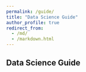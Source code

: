 ```yaml
---
permalink: /guide/
title: "Data Science Guide"
author_profile: true
redirect_from: 
  - /md/
  - /markdown.html
---
```


## Data Science Guide